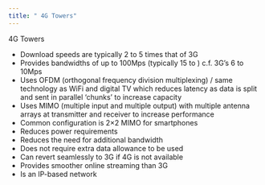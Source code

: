 ```yaml
---
title: " 4G Towers"
--- 
```

4G Towers
- Download speeds are typically 2 to 5 times that of 3G
- Provides bandwidths of up to 100Mps (typically 15 to ) c.f. 3G’s 6 to 10Mps
- Uses OFDM (orthogonal frequency division multiplexing) / same technology as WiFi and digital TV which reduces latency as data is split and sent in parallel ‘chunks’ to increase capacity
- Uses MIMO (multiple input and multiple output) with multiple antenna arrays at transmitter and receiver to increase performance
- Common configuration is 2×2 MIMO for smartphones
- Reduces power requirements
- Reduces the need for additional bandwidth
- Does not require extra data allowance to be used
- Can revert seamlessly to 3G if 4G is not available
- Provides smoother online streaming than 3G
- Is an IP-based network

